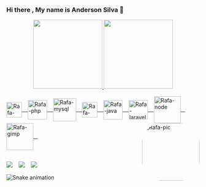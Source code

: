 ### Hi there , My name is Anderson Silva 👋

<!--
**SolyunDevs/SolyunDevs** is a ✨ _special_ ✨ repository because its `README.md` (this file) appears on your GitHub profile.

Here are some ideas to get you started:

- 🔭 I’m currently working on ...
- 🌱 I’m currently learning ...
- 👯 I’m looking to collaborate on ...
- 🤔 I’m looking for help with ...
- 💬 Ask me about ...
- 📫 How to reach me: ...
- 😄 Pronouns: ...
- ⚡ Fun fact: ...
-->
<div align="center">
  <a href="https://github.com/solyundevs">
  <img height="180em" src="https://github-readme-stats.vercel.app/api?username=solyundevs&show_icons=true&theme=dark&include_all_commits=true&count_private=true"/>
  <img height="180em" src="https://github-readme-stats.vercel.app/api/top-langs/?username=solyundevs&layout=compact&langs_count=7&theme=dark"/>
  
</div>
<div style="display: inline_block"><br>
  <img align="center" alt="Rafa-html" height="40" width="40" src="https://cdn.jsdelivr.net/gh/devicons/devicon/icons/html5/html5-original-wordmark.svg">
  &#160;&#160;
  <img align="center" alt="Rafa-php" height="50" width="50" src="https://cdn.jsdelivr.net/gh/devicons/devicon/icons/php/php-original.svg" >
  &#160;&#160;
  <img align="center" alt="Rafa-mysql" height="60" width="60" src="https://cdn.jsdelivr.net/gh/devicons/devicon/icons/mysql/mysql-original-wordmark.svg">
  &#160;&#160;
  <img align="center" alt="Rafa-Javascript" height="40" width="40"  src="https://cdn.jsdelivr.net/gh/devicons/devicon/icons/javascript/javascript-original.svg">
  &#160;&#160;
  <img align="center" alt="Rafa-java" height="50" width="50" src="https://cdn.jsdelivr.net/gh/devicons/devicon/icons/java/java-original-wordmark.svg">
  &#160;&#160;
  <img align="center" alt="Rafa-laravel" height="50" width="50" src="https://cdn.jsdelivr.net/gh/devicons/devicon/icons/laravel/laravel-plain-wordmark.svg">
  &#160;&#160;
  <img align="center" alt="Rafa-node" height="70" width="70" src="https://cdn.jsdelivr.net/gh/devicons/devicon/icons/nodejs/nodejs-original-wordmark.svg">
  &#160;&#160;
  <img align="center" alt="Rafa-gimp" height="70" width="70" src="https://cdn.jsdelivr.net/gh/devicons/devicon/icons/gimp/gimp-original.svg">
  &#160;&#160;
  <img align="right" alt="Rafa-pic" height="150" style="border-radius:50px;" src="https://andersonsilva.net.br/img/hero/img.jpg">
</div>
  
  ##
 
<div> 
  <a href = "mailto:webhox3@gmail.com"> <img src="https://img.shields.io/badge/-Gmail-%23333?style=for-the-badge&logo=gmail&logoColor=white" target="_blank"></a>
  &#160;&#160;
  <a href="https://www.linkedin.com/in/andersonsilva-net" target="_blank"><img src="https://img.shields.io/badge/-LinkedIn-%230077B5?style=for-the-badge&logo=linkedin&logoColor=white" target="_blank"></a> 
  &#160;&#160;
  <a href="https://andersonsilva.net.br" target="_blank"> <img src="https://img.shields.io/website-up-down-green-red/http/monip.org.svg"></a>
 
  ![Snake animation](https://github.com/solyundevs/blob/output/github-contribution-grid-snake.svg)
 
</div>
